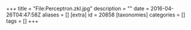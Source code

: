 +++
title = "File:Perceptron.zkl.jpg"
description = ""
date = 2016-04-26T04:47:58Z
aliases = []
[extra]
id = 20858
[taxonomies]
categories = []
tags = []
+++


